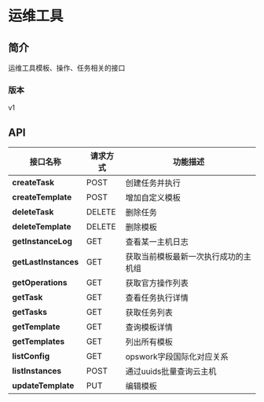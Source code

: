 # 运维工具


## 简介
运维工具模板、操作、任务相关的接口


### 版本
v1


## API
|接口名称|请求方式|功能描述|
|---|---|---|
|**createTask**|POST|创建任务并执行|
|**createTemplate**|POST|增加自定义模板|
|**deleteTask**|DELETE|删除任务|
|**deleteTemplate**|DELETE|删除模板|
|**getInstanceLog**|GET|查看某一主机日志|
|**getLastInstances**|GET|获取当前模板最新一次执行成功的主机组|
|**getOperations**|GET|获取官方操作列表|
|**getTask**|GET|查看任务执行详情|
|**getTasks**|GET|获取任务列表|
|**getTemplate**|GET|查询模板详情|
|**getTemplates**|GET|列出所有模板|
|**listConfig**|GET|opswork字段国际化对应关系|
|**listInstances**|POST|通过uuids批量查询云主机|
|**updateTemplate**|PUT|编辑模板|

